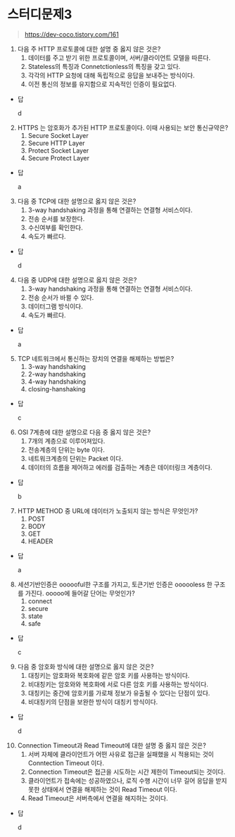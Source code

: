 # 스터디문제3

> https://dev-coco.tistory.com/161
> 

1. 다음 주  HTTP 프로토콜에 대한 설명 중 옳지 않은 것은?
    1. 데이터를 주고 받기 위한 프로토콜이며, 서버/클라이언트 모델을 따른다.
    2. Stateless의 특징과 Connetctionless의 특징을 갖고 있다.
    3. 각각의 HTTP 요청에 대해 독립적으로 응답을 보내주는 방식이다.
    4. 이전 통신의 정보를 유지함으로 지속적인 인증이 필요없다.

- 답
    
    d
    

2. HTTPS 는 암호화가 추가된 HTTP 프로토콜이다. 이때 사용되는 보안 통신규약은?
    1. Secure Socket Layer
    2. Secure HTTP Layer
    3. Protect Socket Layer
    4. Secure Protect Layer

- 답
    
    a
    

3. 다음 중 TCP에 대한 설명으로 옳지 않은 것은?
    1. 3-way handshaking 과정을 통해 연결하는 연결형 서비스이다.
    2. 전송 순서를 보장한다.
    3. 수신여부를 확인한다.
    4. 속도가 빠르다.
    
- 답
    
    d
    

4. 다음 중  UDP에 대한 설명으로 옳지 않은 것은?
    1. 3-way handshaking 과정을 통해 연결하는 연결형 서비스이다.
    2. 전송 순서가 바뀔 수 있다.
    3. 데이터그램 방식이다.
    4. 속도가 빠르다.
    
- 답
    
    a
    

5. TCP 네트워크에서 통신하는 장치의 연결을 해제하는 방법은?
    1. 3-way handshaking
    2. 2-way handshaking
    3. 4-way handshaking
    4. closing-hanshaking

- 답
    
    c
    

6. OSI 7계층에 대한 설명으로 다음 중 옳지 않은 것은?
    1. 7개의 계층으로 이루어져있다.
    2. 전송계층의 단위는 byte 이다.
    3. 네트워크계층의 단위는 Packet 이다.
    4. 데이터의 흐름을 제어하고 에러를 검출하는 계층은 데이터링크 계층이다.

- 답
    
    b
    

7. HTTP METHOD 중 URL에 데이터가 노출되지 않는 방식은 무엇인가?
    1. POST
    2. BODY
    3. GET
    4. HEADER

- 답
    
    a
    

8. 세션기반인증은 oooooful한 구조를 가지고, 토큰기반 인증은 oooooless 한 구조를 가진다. ooooo에 들어갈 단어는 무엇인가?
    1. connect
    2. secure
    3. state
    4. safe

- 답
    
    c
    

9. 다음 중 암호화 방식에 대한 설명으로 옳지 않은 것은?
    1. 대칭키는 암호화와 복호화에 같은 암호 키를 사용하는 방식이다.
    2. 비대칭키는 암호와와 복호화에 서로 다른 암호 키를 사용하는 방식이다.
    3. 대칭키는 중간에 암호키를 가로채 정보가 유출될 수 있다는 단점이 있다.
    4. 비대칭키의 단점을 보완한 방식이 대칭키 방식이다.

- 답
    
    d
    

10. Connection Timeout과 Read Timeout에 대한 설명 중 옳지 않은 것은?
    1. 서버 자체에 클라이언트가 어떤 사유로 접근을 실패했을 시 적용되는 것이 Conntection Timeout 이다.
    2. Connection Timeout은 접근을 시도하는 시간 제한이 Timeout되는 것이다.
    3. 클라이언트가 접속에는 성공하였으나, 로직 수행 시간이 너무 길어 응답을 받지 못한 상태에서 연결을 해제하는 것이 Read Timeout 이다.
    4. Read Timeout은 서버측에서 연결을 해지하는 것이다.

- 답
    
    d